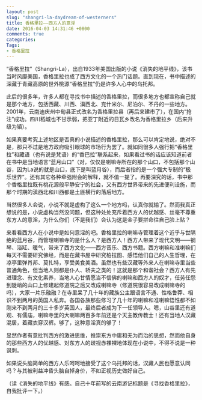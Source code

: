 ```yaml
---
layout: post
slug: "shangri-la-daydream-of-westerners"
title: 香格里拉——西方人的意淫
date: 2016-04-03 14:31:46 +0800
comments: true
categories:
Tags:
- 香格里拉
---
```


“香格里拉”（Shangri-La），出自1933年美国出版的小说《消失的地平线》，该书当时风靡美国，香格里拉也成了西方文化的一个热门话题。直到现在，书中描述的深藏于青藏高原的世外桃源“香格里拉”仍是许多人心中的乌托邦。

此后的很多年，许多人都在寻找书中描述的香格里拉，而很多地方也都宣称自己就是那个地方，包括西藏、川西、滇西北、克什米尔、尼泊尔、不丹的一些地方。2001年，云南迪庆州中甸县正式改名为香格里拉县（再后来建市了），在国内“抢注”成功。四川稻城也不甘示弱，把亚丁附近的日瓦乡改名为香格里拉乡（后来升级为镇）。

如果真要考究上述地区是否真的小说描述的香格里拉，那么可以肯定地说，绝对不是，那只不过是地方政府吸引眼球的市场行为罢了。就如同很多人强行把“香格里拉”和藏语（也有说是梵语）的“香巴拉”联系起来，如果看过书的话应该知道前者在书中是当地语言“蓝月山口”（对，仅仅是喇嘛寺所在的那个山口，不包括那个山谷，因为La说的就是山口，底下是叫蓝月谷），而后者指的是一个强大专制的“极乐世界”。还有其它各种牵强附会的解释，就不值一提了。再要深究的话，书中那个香格里拉既有桃花源般平静安宁的社会，又有西方世界带来的先进便利设施，而那个时期的滇西北和川西都是土匪横行的落后地方。

当然很多人会说，小说不就是虚构了这么一个地方吗，认真你就输了。然而我真正想说的是，小说虚构当然没问题，但这种处处充斥着西方人的优越感、丝毫不尊重东方人的意淫，为什么你们（不是我们）会认为这是金子要拼命往自己脸上贴？

来看看西方人在小说中是如何意淫的吧。香格里拉的喇嘛寺管理着这个近乎与世隔绝的蓝月谷，而管理喇嘛寺的是什么人？是西方人！西方人带来了现代文明——钢琴、浴缸、暖气，带来了西方文化——西方音乐、西方书籍。西方喇嘛和准喇嘛们每天不需要研究佛经，而是在藏书屋中研究柏拉图、感悟他们自己的人生哲理，在凉亭里弹肖邦、莫扎特，享受美食美酒。虽然也有些汉藏等外来人在喇嘛寺里当些普通角色，但当地人则都是仆人、轿夫之类的！这就是那个和谐社会？西方人有先进理念、有文化素养，当地人心甘情愿当不信佛的喇嘛和西方人的奴才，任劳任怨到陡峭的山口上修建起修道院之后又改成喇嘛寺（修道院很容易改成喇嘛寺的吗），大家一片乐融融？在寺里呆了几十年的藏族公主跟语言不通、性格鲁莽、相识不到两月的英国人私奔。各国各族那些修习了几十年的喇嘛和准喇嘛悟性都不如刚来不到两月的三十多岁英国人，最终后者成为下一任领导人。嗯，山谷里还有道观、有儒庙，喇嘛寺里的大喇嘛两百多年前还是个天主教传教士！还有当地人汉藏混居，着藏衣穿汉裤。够了，这种意淫真的够了！

显然作者有意批判西方的激进思维，推崇东方中庸和无为而治的思想，然而他自身的那些西方人的优越感、对东方人的歧视赤裸裸地体现在小说中，不得不说是一种讽刺。

如果说头脑简单的西方人乐呵呵地接受了这个乌托邦的话，汉藏人民也愿意认同吗？与其被利益冲昏头脑自掉身价，不如正视历史做好自己。

（读《消失的地平线》有感。自己十年前写的云南游记标题是《寻找香格里拉》，自我批评一下。）
